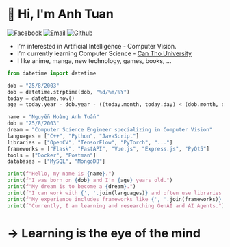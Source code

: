 <h1> &#x1F44B; Hi, I'm Anh Tuan</h1>

<div align="left">
 
[![Facebook](https://img.shields.io/badge/Facebook-Contact-blue)](https://www.facebook.com/profile.php?id=100010098306305)
[![Email](https://img.shields.io/badge/Email-Send-red)](mailto:nhatuan20032508@gmail.com)
[![Github](https://img.shields.io/badge/Github-Profile-lightgrey?logo=github)](https://github.com/nguyenhoanganhtuan03)

</div>

<ul>
    <li>I’m interested in Artificial Intelligence - Computer Vision.</li>
    <li> I’m currently learning Computer Science - <a href="https://www.ctu.edu.vn">Can Tho University</a></li>
    <li>I like anime, manga, new technology, games, books, ...</li>
 </ul>

```py
from datetime import datetime

dob = "25/8/2003"
dob = datetime.strptime(dob, "%d/%m/%Y")
today = datetime.now()
age = today.year - dob.year - ((today.month, today.day) < (dob.month, dob.day))

name = "Nguyễn Hoàng Anh Tuấn"
dob = "25/8/2003"
dream = "Computer Science Engineer specializing in Computer Vision"
languages = ["C++", "Python", "JavaScript"]
libraries = ["OpenCV", "TensorFlow", "PyTorch", "..."]
frameworks = ["Flask", "FastAPI", "Vue.js", "Express.js", "PyQt5"]
tools = ["Docker", "Postman"]
databases = ["MySQL", "MongoDB"]

print(f"Hello, my name is {name}.")
print(f"I was born on {dob} and I'm {age} years old.")
print(f"My dream is to become a {dream}.")
print(f"I can work with {', '.join(languages)} and often use libraries such as {', '.join(libraries)}.", end=' ')
print(f"My experience includes frameworks like {', '.join(frameworks)} and databases such as {', '.join(databases)}.")
print(f"Currently, I am learning and researching GenAI and AI Agents.")
```
 <h1> &#8594; Learning is the eye of the mind</h1>
 







<!---
nhatuan20032508/nhatuan20032508 is a ✨ special ✨ repository because its `README.md` (this file) appears on your GitHub profile.
You can click the Preview link to take a look at your changes.
--->
